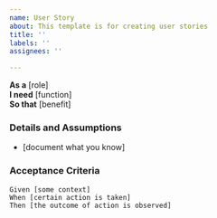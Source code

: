 ```yaml
---
name: User Story
about: This template is for creating user stories
title: ''
labels: ''
assignees: ''

---
```


**As a** [role]  
**I need** [function]  
**So that** [benefit]  
   
### Details and Assumptions
* [document what you know]
  
### Acceptance Criteria  

```gherkin
Given [some context]
When [certain action is taken]
Then [the outcome of action is observed]
```
